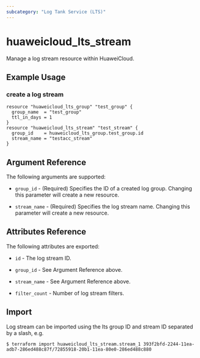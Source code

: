 ```yaml
---
subcategory: "Log Tank Service (LTS)"
---
```


# huaweicloud\_lts\_stream

Manage a log stream resource within HuaweiCloud.

## Example Usage

### create a log stream

```hcl
resource "huaweicloud_lts_group" "test_group" {
  group_name  = "test_group"
  ttl_in_days = 1
}
resource "huaweicloud_lts_stream" "test_stream" {
  group_id    = huaweicloud_lts_group.test_group.id
  stream_name = "testacc_stream"
}
```

## Argument Reference

The following arguments are supported:

* `group_id` - (Required)
  Specifies the ID of a created log group.
  Changing this parameter will create a new resource.

* `stream_name` - (Required)
  Specifies the log stream name.
  Changing this parameter will create a new resource.

## Attributes Reference

The following attributes are exported:

* `id` - The log stream ID.

* `group_id` - See Argument Reference above.

* `stream_name` - See Argument Reference above.

* `filter_count` - Number of log stream filters.

## Import

Log stream can be imported using the lts group ID and stream ID separated by a slash, e.g.

```
$ terraform import huaweicloud_lts_stream.stream_1 393f2bfd-2244-11ea-adb7-286ed488c87f/72855918-20b1-11ea-80e0-286ed488c880
```
